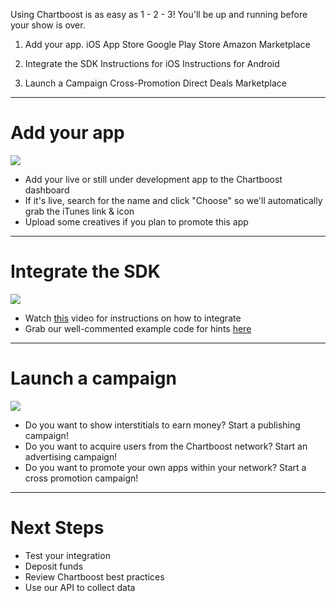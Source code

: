 Using Chartboost is as easy as 1 - 2 - 3! You'll be up and running before your show is over.


1. Add your app.
iOS App Store
Google Play Store
Amazon Marketplace


2. Integrate the SDK
Instructions for iOS
Instructions for Android


3. Launch a Campaign
Cross-Promotion
Direct Deals
Marketplace



---

# Add your app

![](https://www.evernote.com/shard/s14/sh/e3f5f0a1-6faf-46c4-874c-e7edcc7991ae/4123ffd6fdbe72b7fd2534d4fe5984a6)

- Add your live or still under development app to the Chartboost dashboard
- If it's live, search for the name and click "Choose" so we'll automatically grab the iTunes link & icon
- Upload some creatives if you plan to promote this app

---

# Integrate the SDK

![](https://www.evernote.com/shard/s14/sh/e3f5f0a1-6faf-46c4-874c-e7edcc7991ae/4123ffd6fdbe72b7fd2534d4fe5984a6)

- Watch [this](https://www.youtube.com/watch?v=gwsi7TEQxKc) video for instructions on how to integrate
- Grab our well-commented example code for hints [here](https://github.com/ChartBoost/client-examples)

---

# Launch a campaign

![](https://www.evernote.com/shard/s14/sh/e3f5f0a1-6faf-46c4-874c-e7edcc7991ae/4123ffd6fdbe72b7fd2534d4fe5984a6)

- Do you want to show interstitials to earn money? Start a publishing campaign!
- Do you want to acquire users from the Chartboost network? Start an advertising campaign!
- Do you want to promote your own apps within your network? Start a cross promotion campaign!


--- 

# Next Steps

- Test your integration
- Deposit funds
- Review Chartboost best practices
- Use our API to collect data